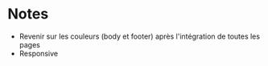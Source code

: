 # Notes

-   Revenir sur les couleurs (body et footer) après l'intégration de toutes les pages
-   Responsive

